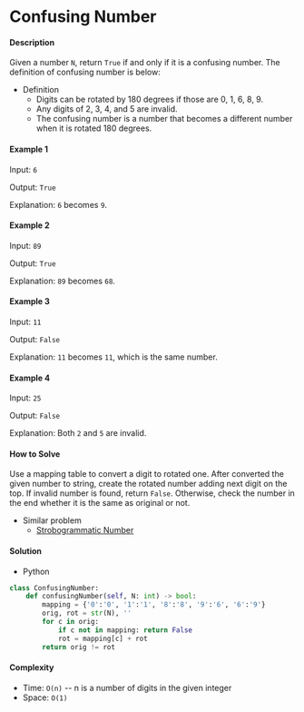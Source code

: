 # Confusing Number

#### Description

Given a number `N`, return `True` if and only if it is a confusing number. The definition of confusing number is below:

- Definition
    - Digits can be rotated by 180 degrees if those are 0, 1, 6, 8, 9.
    - Any digits of 2, 3, 4, and 5 are invalid.
    - The confusing number is a number that becomes a different number when it is rotated 180 degrees.

#### Example 1

Input: `6`

Output: `True`

Explanation: `6` becomes `9`.

#### Example 2

Input: `89`

Output: `True`

Explanation: `89` becomes `68`.

#### Example 3

Input: `11`

Output: `False`

Explanation: `11` becomes `11`, which is the same number.

#### Example 4

Input: `25`

Output: `False`

Explanation: Both `2` and `5` are invalid.

#### How to Solve

Use a mapping table to convert a digit to rotated one. After converted the given number to string, create the rotated number adding next digit on the top. If invalid number is found, return `False`. Otherwise, check the number in the end whether it is the same as original or not.

- Similar problem
    - [Strobogrammatic Number](strobogrammatic.md)

#### Solution
- Python

```python
class ConfusingNumber:
    def confusingNumber(self, N: int) -> bool:
        mapping = {'0':'0', '1':'1', '8':'8', '9':'6', '6':'9'}
        orig, rot = str(N), ''
        for c in orig:
            if c not in mapping: return False
            rot = mapping[c] + rot
        return orig != rot
```

#### Complexity
- Time: `O(n)` -- n is a number of digits in the given integer
- Space: `O(1)`
